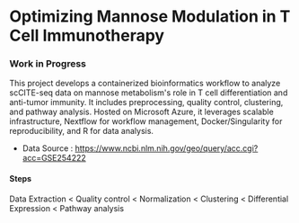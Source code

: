 # Optimizing Mannose Modulation in T Cell Immunotherapy
### Work in Progress
This project develops a containerized bioinformatics workflow to analyze scCITE-seq data on mannose metabolism's role in T cell differentiation and anti-tumor immunity. It includes preprocessing, quality control, clustering, and pathway analysis. Hosted on Microsoft Azure, it leverages scalable infrastructure, Nextflow for workflow management, Docker/Singularity for reproducibility, and R for data analysis.

- Data Source : https://www.ncbi.nlm.nih.gov/geo/query/acc.cgi?acc=GSE254222

#### Steps
Data Extraction < Quality control < Normalization < Clustering < Differential Expression < Pathway analysis

